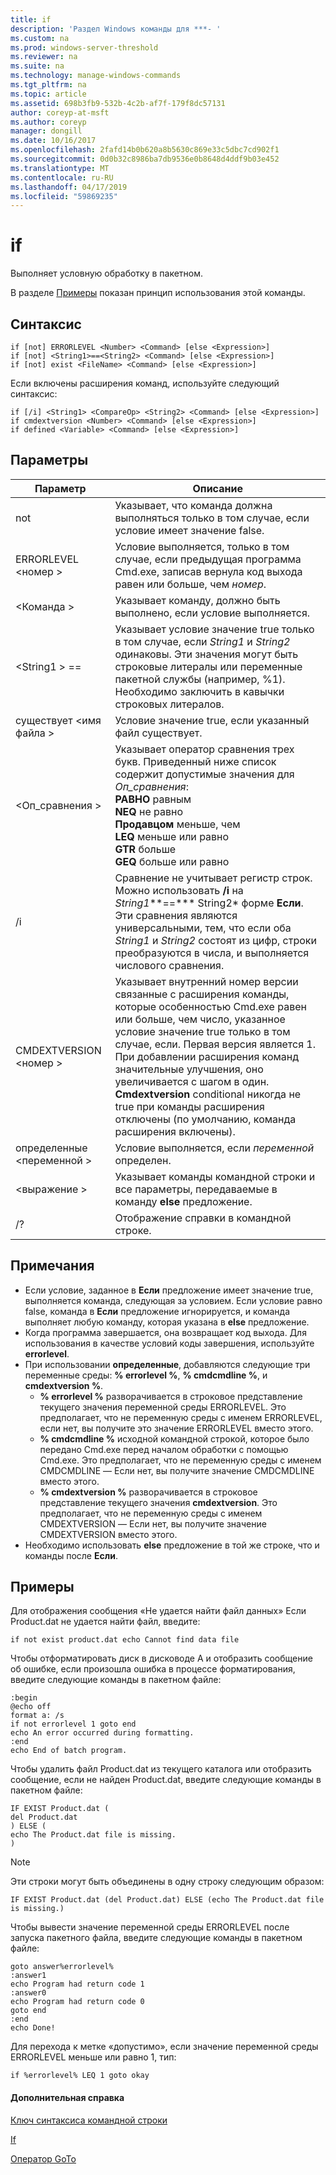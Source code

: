 ```yaml
---
title: if
description: 'Раздел Windows команды для ***- '
ms.custom: na
ms.prod: windows-server-threshold
ms.reviewer: na
ms.suite: na
ms.technology: manage-windows-commands
ms.tgt_pltfrm: na
ms.topic: article
ms.assetid: 698b3fb9-532b-4c2b-af7f-179f8dc57131
author: coreyp-at-msft
ms.author: coreyp
manager: dongill
ms.date: 10/16/2017
ms.openlocfilehash: 2fafd14b0b620a8b5630c869e33c5dbc7cd902f1
ms.sourcegitcommit: 0d0b32c8986ba7db9536e0b8648d4ddf9b03e452
ms.translationtype: MT
ms.contentlocale: ru-RU
ms.lasthandoff: 04/17/2019
ms.locfileid: "59869235"
---
```

# <a name="if"></a>if



Выполняет условную обработку в пакетном.

В разделе [Примеры](#BKMK_examples) показан принцип использования этой команды.

## <a name="syntax"></a>Синтаксис

```
if [not] ERRORLEVEL <Number> <Command> [else <Expression>]
if [not] <String1>==<String2> <Command> [else <Expression>]
if [not] exist <FileName> <Command> [else <Expression>]
```
Если включены расширения команд, используйте следующий синтаксис:
```
if [/i] <String1> <CompareOp> <String2> <Command> [else <Expression>]
if cmdextversion <Number> <Command> [else <Expression>]
if defined <Variable> <Command> [else <Expression>]
```

## <a name="parameters"></a>Параметры

|Параметр|Описание|
|---------|-----------|
|not|Указывает, что команда должна выполняться только в том случае, если условие имеет значение false.|
|ERRORLEVEL \<номер >|Условие выполняется, только в том случае, если предыдущая программа Cmd.exe, записав вернула код выхода равен или больше, чем *номер*.|
|\<Команда >|Указывает команду, должно быть выполнено, если условие выполняется.|
|\<String1 > ==<String2>|Указывает условие значение true только в том случае, если *String1* и *String2* одинаковы. Эти значения могут быть строковые литералы или переменные пакетной службы (например, %1). Необходимо заключить в кавычки строковых литералов.|
|существует \<имя файла >|Условие значение true, если указанный файл существует.|
|\<Оп_сравнения >|Указывает оператор сравнения трех букв. Приведенный ниже список содержит допустимые значения для *Оп_сравнения*:</br>**РАВНО** равным</br>**NEQ** не равно</br>**Продавцом** меньше, чем</br>**LEQ** меньше или равно</br>**GTR** больше</br>**GEQ** больше или равно|
|/i|Сравнение не учитывает регистр строк.  Можно использовать **/i** на *String1***==*** String2* форме **Если**. Эти сравнения являются универсальными, тем, что если оба *String1* и *String2* состоят из цифр, строки преобразуются в числа, и выполняется числового сравнения.|
|CMDEXTVERSION \<номер >|Указывает внутренний номер версии связанные с расширения команды, которые особенностью Cmd.exe равен или больше, чем число, указанное условие значение true только в том случае, если. Первая версия является 1. При добавлении расширения команд значительные улучшения, оно увеличивается с шагом в один. **Cmdextversion** conditional никогда не true при команды расширения отключены (по умолчанию, команда расширения включены).|
|определенные \<переменной >|Условие выполняется, если *переменной* определен.|
|\<выражение >|Указывает команды командной строки и все параметры, передаваемые в команду **else** предложение.|
|/?|Отображение справки в командной строке.|

## <a name="remarks"></a>Примечания

-   Если условие, заданное в **Если** предложение имеет значение true, выполняется команда, следующая за условием. Если условие равно false, команда в **Если** предложение игнорируется, и команда выполняет любую команду, которая указана в **else** предложение.
-   Когда программа завершается, она возвращает код выхода. Для использования в качестве условий коды завершения, используйте **errorlevel**.
-   При использовании **определенные**, добавляются следующие три переменные среды: **% errorlevel %**, **% cmdcmdline %**, и **cmdextversion %**.  
    -   **% errorlevel %** разворачивается в строковое представление текущего значения переменной среды ERRORLEVEL. Это предполагает, что не переменную среды с именем ERRORLEVEL, если нет, вы получите это значение ERRORLEVEL вместо этого.
    -   **% cmdcmdline %** исходной командной строкой, которое было передано Cmd.exe перед началом обработки с помощью Cmd.exe. Это предполагает, что не переменную среды с именем CMDCMDLINE — Если нет, вы получите значение CMDCMDLINE вместо этого.
    -   **% cmdextversion %** разворачивается в строковое представление текущего значения **cmdextversion**. Это предполагает, что не переменную среды с именем CMDEXTVERSION — Если нет, вы получите значение CMDEXTVERSION вместо этого.
-   Необходимо использовать **else** предложение в той же строке, что и команды после **Если**.

## <a name="BKMK_examples"></a>Примеры

Для отображения сообщения «Не удается найти файл данных» Если Product.dat не удается найти файл, введите:
```
if not exist product.dat echo Cannot find data file 
```
Чтобы отформатировать диск в дисководе A и отобразить сообщение об ошибке, если произошла ошибка в процессе форматирования, введите следующие команды в пакетном файле:
```
:begin
@echo off
format a: /s
if not errorlevel 1 goto end
echo An error occurred during formatting.
:end
echo End of batch program.
```
Чтобы удалить файл Product.dat из текущего каталога или отобразить сообщение, если не найден Product.dat, введите следующие команды в пакетном файле:
```
IF EXIST Product.dat (
del Product.dat
) ELSE (
echo The Product.dat file is missing.
)
```

> [!NOTE]
> Эти строки могут быть объединены в одну строку следующим образом:
```
IF EXIST Product.dat (del Product.dat) ELSE (echo The Product.dat file is missing.)
```
Чтобы вывести значение переменной среды ERRORLEVEL после запуска пакетного файла, введите следующие команды в пакетном файле:
```
goto answer%errorlevel%
:answer1
echo Program had return code 1
:answer0
echo Program had return code 0
goto end
:end
echo Done! 
```
Для перехода к метке «допустимо», если значение переменной среды ERRORLEVEL меньше или равно 1, тип:
```
if %errorlevel% LEQ 1 goto okay
```

#### <a name="additional-references"></a>Дополнительная справка

[Ключ синтаксиса командной строки](command-line-syntax-key.md)

[If](if.md)

[Оператор GoTo](goto.md)